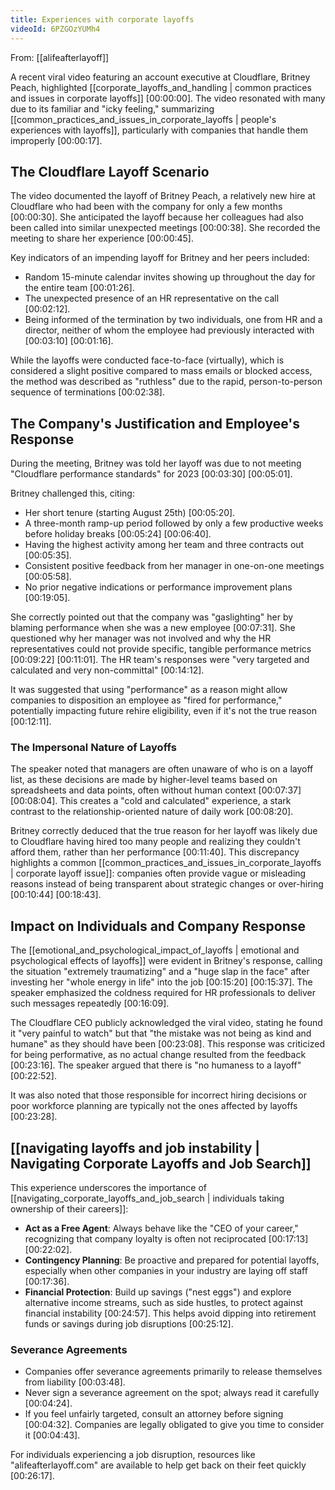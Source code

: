 ```yaml
---
title: Experiences with corporate layoffs
videoId: 6PZGOzYUMh4
---
```


From: [[alifeafterlayoff]] <br/> 

A recent viral video featuring an account executive at Cloudflare, Britney Peach, highlighted [[corporate_layoffs_and_handling | common practices and issues in corporate layoffs]] <a class="yt-timestamp" data-t="00:00:00">[00:00:00]</a>. The video resonated with many due to its familiar and "icky feeling," summarizing [[common_practices_and_issues_in_corporate_layoffs | people's experiences with layoffs]], particularly with companies that handle them improperly <a class="yt-timestamp" data-t="00:00:17">[00:00:17]</a>.

## The Cloudflare Layoff Scenario

The video documented the layoff of Britney Peach, a relatively new hire at Cloudflare who had been with the company for only a few months <a class="yt-timestamp" data-t="00:00:30">[00:00:30]</a>. She anticipated the layoff because her colleagues had also been called into similar unexpected meetings <a class="yt-timestamp" data-t="00:00:38">[00:00:38]</a>. She recorded the meeting to share her experience <a class="yt-timestamp" data-t="00:00:45">[00:00:45]</a>.

Key indicators of an impending layoff for Britney and her peers included:
*   Random 15-minute calendar invites showing up throughout the day for the entire team <a class="yt-timestamp" data-t="00:01:26">[00:01:26]</a>.
*   The unexpected presence of an HR representative on the call <a class="yt-timestamp" data-t="00:02:12">[00:02:12]</a>.
*   Being informed of the termination by two individuals, one from HR and a director, neither of whom the employee had previously interacted with <a class="yt-timestamp" data-t="00:03:10">[00:03:10]</a> <a class="yt-timestamp" data-t="00:01:16">[00:01:16]</a>.

While the layoffs were conducted face-to-face (virtually), which is considered a slight positive compared to mass emails or blocked access, the method was described as "ruthless" due to the rapid, person-to-person sequence of terminations <a class="yt-timestamp" data-t="00:02:38">[00:02:38]</a>.

## The Company's Justification and Employee's Response

During the meeting, Britney was told her layoff was due to not meeting "Cloudflare performance standards" for 2023 <a class="yt-timestamp" data-t="00:03:30">[00:03:30]</a> <a class="yt-timestamp" data-t="00:05:01">[00:05:01]</a>.

Britney challenged this, citing:
*   Her short tenure (starting August 25th) <a class="yt-timestamp" data-t="00:05:20">[00:05:20]</a>.
*   A three-month ramp-up period followed by only a few productive weeks before holiday breaks <a class="yt-timestamp" data-t="00:05:24">[00:05:24]</a> <a class="yt-timestamp" data-t="00:06:40">[00:06:40]</a>.
*   Having the highest activity among her team and three contracts out <a class="yt-timestamp" data-t="00:05:35">[00:05:35]</a>.
*   Consistent positive feedback from her manager in one-on-one meetings <a class="yt-timestamp" data-t="00:05:58">[00:05:58]</a>.
*   No prior negative indications or performance improvement plans <a class="yt-timestamp" data-t="00:19:05">[00:19:05]</a>.

She correctly pointed out that the company was "gaslighting" her by blaming performance when she was a new employee <a class="yt-timestamp" data-t="00:07:31">[00:07:31]</a>. She questioned why her manager was not involved and why the HR representatives could not provide specific, tangible performance metrics <a class="yt-timestamp" data-t="00:09:22">[00:09:22]</a> <a class="yt-timestamp" data-t="00:11:01">[00:11:01]</a>. The HR team's responses were "very targeted and calculated and very non-committal" <a class="yt-timestamp" data-t="00:14:12">[00:14:12]</a>.

It was suggested that using "performance" as a reason might allow companies to disposition an employee as "fired for performance," potentially impacting future rehire eligibility, even if it's not the true reason <a class="yt-timestamp" data-t="00:12:11">[00:12:11]</a>.

### The Impersonal Nature of Layoffs

The speaker noted that managers are often unaware of who is on a layoff list, as these decisions are made by higher-level teams based on spreadsheets and data points, often without human context <a class="yt-timestamp" data-t="00:07:37">[00:07:37]</a> <a class="yt-timestamp" data-t="00:08:04">[00:08:04]</a>. This creates a "cold and calculated" experience, a stark contrast to the relationship-oriented nature of daily work <a class="yt-timestamp" data-t="00:08:20">[00:08:20]</a>.

Britney correctly deduced that the true reason for her layoff was likely due to Cloudflare having hired too many people and realizing they couldn't afford them, rather than her performance <a class="yt-timestamp" data-t="00:11:40">[00:11:40]</a>. This discrepancy highlights a common [[common_practices_and_issues_in_corporate_layoffs | corporate layoff issue]]: companies often provide vague or misleading reasons instead of being transparent about strategic changes or over-hiring <a class="yt-timestamp" data-t="00:10:44">[00:10:44]</a> <a class="yt-timestamp" data-t="00:18:43">[00:18:43]</a>.

## Impact on Individuals and Company Response

The [[emotional_and_psychological_impact_of_layoffs | emotional and psychological effects of layoffs]] were evident in Britney's response, calling the situation "extremely traumatizing" and a "huge slap in the face" after investing her "whole energy in life" into the job <a class="yt-timestamp" data-t="00:15:20">[00:15:20]</a> <a class="yt-timestamp" data-t="00:15:37">[00:15:37]</a>. The speaker emphasized the coldness required for HR professionals to deliver such messages repeatedly <a class="yt-timestamp" data-t="00:16:09">[00:16:09]</a>.

The Cloudflare CEO publicly acknowledged the viral video, stating he found it "very painful to watch" but that "the mistake was not being as kind and humane" as they should have been <a class="yt-timestamp" data-t="00:23:08">[00:23:08]</a>. This response was criticized for being performative, as no actual change resulted from the feedback <a class="yt-timestamp" data-t="00:23:16">[00:23:16]</a>. The speaker argued that there is "no humaness to a layoff" <a class="yt-timestamp" data-t="00:22:52">[00:22:52]</a>.

It was also noted that those responsible for incorrect hiring decisions or poor workforce planning are typically not the ones affected by layoffs <a class="yt-timestamp" data-t="00:23:28">[00:23:28]</a>.

## [[navigating layoffs and job instability | Navigating Corporate Layoffs and Job Search]]

This experience underscores the importance of [[navigating_corporate_layoffs_and_job_search | individuals taking ownership of their careers]]:

*   **Act as a Free Agent**: Always behave like the "CEO of your career," recognizing that company loyalty is often not reciprocated <a class="yt-timestamp" data-t="00:17:13">[00:17:13]</a> <a class="yt-timestamp" data-t="00:22:02">[00:22:02]</a>.
*   **Contingency Planning**: Be proactive and prepared for potential layoffs, especially when other companies in your industry are laying off staff <a class="yt-timestamp" data-t="00:17:36">[00:17:36]</a>.
*   **Financial Protection**: Build up savings ("nest eggs") and explore alternative income streams, such as side hustles, to protect against financial instability <a class="yt-timestamp" data-t="00:24:57">[00:24:57]</a>. This helps avoid dipping into retirement funds or savings during job disruptions <a class="yt-timestamp" data-t="00:25:12">[00:25:12]</a>.

### Severance Agreements
*   Companies offer severance agreements primarily to release themselves from liability <a class="yt-timestamp" data-t="00:03:48">[00:03:48]</a>.
*   Never sign a severance agreement on the spot; always read it carefully <a class="yt-timestamp" data-t="00:04:24">[00:04:24]</a>.
*   If you feel unfairly targeted, consult an attorney before signing <a class="yt-timestamp" data-t="00:04:32">[00:04:32]</a>. Companies are legally obligated to give you time to consider it <a class="yt-timestamp" data-t="00:04:43">[00:04:43]</a>.

For individuals experiencing a job disruption, resources like "alifeafterlayoff.com" are available to help get back on their feet quickly <a class="yt-timestamp" data-t="00:26:17">[00:26:17]</a>.